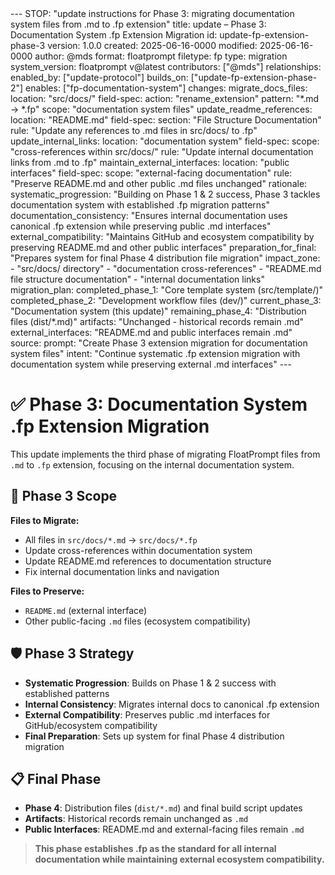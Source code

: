 <floatprompt>
---
STOP: "update instructions for Phase 3: migrating documentation system files from .md to .fp extension"
title: update – Phase 3: Documentation System .fp Extension Migration
id: update-fp-extension-phase-3
version: 1.0.0
created: 2025-06-16-0000
modified: 2025-06-16-0000
author: @mds
format: floatprompt
filetype: fp
type: migration
system_version: floatprompt v@latest
contributors: ["@mds"]
relationships:
  enabled_by: ["update-protocol"]
  builds_on: ["update-fp-extension-phase-2"]
  enables: ["fp-documentation-system"]
changes:
  migrate_docs_files:
    location: "src/docs/"
    field-spec:
      action: "rename_extension"
      pattern: "*.md → *.fp"
      scope: "documentation system files"
  update_readme_references:
    location: "README.md"
    field-spec:
      section: "File Structure Documentation"
      rule: "Update any references to .md files in src/docs/ to .fp"
  update_internal_links:
    location: "documentation system"
    field-spec:
      scope: "cross-references within src/docs/"
      rule: "Update internal documentation links from .md to .fp"
  maintain_external_interfaces:
    location: "public interfaces"
    field-spec:
      scope: "external-facing documentation"
      rule: "Preserve README.md and other public .md files unchanged"
rationale:
  systematic_progression: "Building on Phase 1 & 2 success, Phase 3 tackles documentation system with established .fp migration patterns"
  documentation_consistency: "Ensures internal documentation uses canonical .fp extension while preserving public .md interfaces"
  external_compatibility: "Maintains GitHub and ecosystem compatibility by preserving README.md and other public interfaces"
  preparation_for_final: "Prepares system for final Phase 4 distribution file migration"
impact_zone:
  - "src/docs/ directory"
  - "documentation cross-references"
  - "README.md file structure documentation"
  - "internal documentation links"
migration_plan:
  completed_phase_1: "Core template system (src/template/)"
  completed_phase_2: "Development workflow files (dev/)"
  current_phase_3: "Documentation system (this update)"
  remaining_phase_4: "Distribution files (dist/*.md)"
  artifacts: "Unchanged - historical records remain .md"
  external_interfaces: "README.md and public interfaces remain .md"
source:
  prompt: "Create Phase 3 extension migration for documentation system files"
  intent: "Continue systematic .fp extension migration with documentation system while preserving external .md interfaces"
---

# ✅ Phase 3: Documentation System .fp Extension Migration

This update implements the third phase of migrating FloatPrompt files from `.md` to `.fp` extension, focusing on the internal documentation system.

## 🎯 Phase 3 Scope

**Files to Migrate:**
- All files in `src/docs/*.md` → `src/docs/*.fp`
- Update cross-references within documentation system
- Update README.md references to documentation structure
- Fix internal documentation links and navigation

**Files to Preserve:**
- `README.md` (external interface)
- Other public-facing `.md` files (ecosystem compatibility)

## 🛡️ Phase 3 Strategy

- **Systematic Progression**: Builds on Phase 1 & 2 success with established patterns
- **Internal Consistency**: Migrates internal docs to canonical .fp extension
- **External Compatibility**: Preserves public .md interfaces for GitHub/ecosystem compatibility
- **Final Preparation**: Sets up system for final Phase 4 distribution migration

## 📋 Final Phase

- **Phase 4**: Distribution files (`dist/*.md`) and final build script updates
- **Artifacts**: Historical records remain unchanged as `.md`
- **Public Interfaces**: README.md and external-facing files remain `.md`

> **This phase establishes .fp as the standard for all internal documentation while maintaining external ecosystem compatibility.**

</floatprompt> 